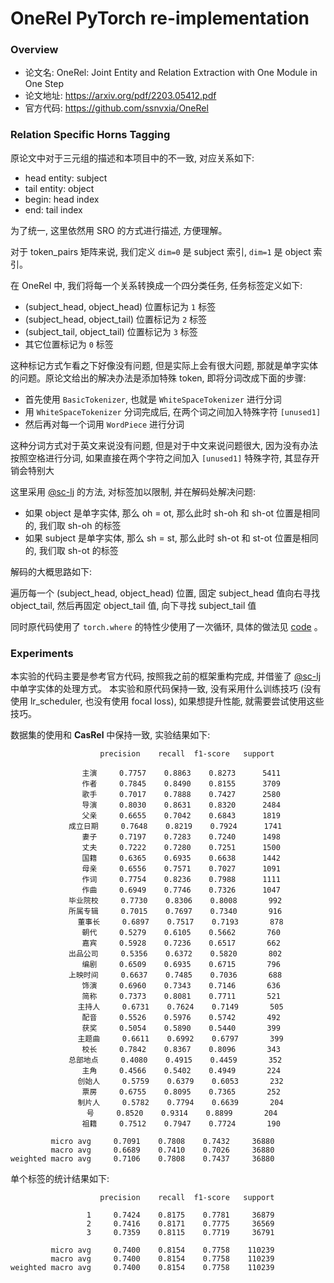 
# OneRel PyTorch re-implementation

### Overview

+ 论文名: OneRel: Joint Entity and Relation Extraction with One Module in One Step
+ 论文地址: https://arxiv.org/pdf/2203.05412.pdf
+ 官方代码: https://github.com/ssnvxia/OneRel

### Relation Specific Horns Tagging

原论文中对于三元组的描述和本项目中的不一致, 对应关系如下:

+ head entity: subject
+ tail entity: object
+ begin: head index
+ end: tail index

为了统一, 这里依然用 SRO 的方式进行描述, 方便理解。

对于 token_pairs 矩阵来说, 我们定义 `dim=0` 是 subject 索引, `dim=1` 是 object 索引。

在 OneRel 中, 我们将每一个关系转换成一个四分类任务, 任务标签定义如下:

+ (subject_head, object_head) 位置标记为 `1` 标签
+ (subject_head, object_tail) 位置标记为 `2` 标签
+ (subject_tail, object_tail) 位置标记为 `3` 标签
+ 其它位置标记为 `0` 标签

这种标记方式乍看之下好像没有问题, 但是实际上会有很大问题, 那就是单字实体的问题。原论文给出的解决办法是添加特殊 token, 即将分词改成下面的步骤:

+ 首先使用 `BasicTokenizer`, 也就是 `WhiteSpaceTokenizer` 进行分词
+ 用 `WhiteSpaceTokenizer` 分词完成后, 在两个词之间加入特殊字符 `[unused1]`
+ 然后再对每一个词用 `WordPiece` 进行分词

这种分词方式对于英文来说没有问题, 但是对于中文来说问题很大, 因为没有办法按照空格进行分词, 如果直接在两个字符之间加入 `[unused1]` 特殊字符, 其显存开销会特别大

这里采用 [@sc-lj](https://github.com/sc-lj/RelationExtraction) 的方法, 对标签加以限制, 并在解码处解决问题:

+ 如果 object 是单字实体, 那么 oh = ot, 那么此时 sh-oh 和 sh-ot 位置是相同的, 我们取 sh-oh 的标签
+ 如果 subject 是单字实体, 那么 sh = st, 那么此时 sh-ot 和 st-ot 位置是相同的, 我们取 sh-ot 的标签

解码的大概思路如下:

遍历每一个 (subject_head, object_head) 位置, 固定 subject_head 值向右寻找 object_tail, 然后再固定 object_tail 值, 向下寻找 subject_tail 值

同时原代码使用了 `torch.where` 的特性少使用了一次循环, 具体的做法见 [code](scheme.py) 。

### Experiments

本实验的代码主要是参考官方代码, 按照我之前的框架重构完成, 并借鉴了 [@sc-lj](https://github.com/sc-lj/RelationExtraction) 中单字实体的处理方式。
本实验和原代码保持一致, 没有采用什么训练技巧 (没有使用 lr_scheduler, 也没有使用 focal loss), 如果想提升性能, 就需要尝试使用这些技巧。

数据集的使用和 **CasRel** 中保持一致, 实验结果如下:

```text
                    precision    recall  f1-score   support

                主演     0.7757    0.8863    0.8273      5411
                作者     0.7845    0.8490    0.8155      3709
                歌手     0.7017    0.7888    0.7427      2580
                导演     0.8030    0.8631    0.8320      2484
                父亲     0.6655    0.7042    0.6843      1819
             成立日期     0.7648    0.8219    0.7924      1741
                妻子     0.7197    0.7283    0.7240      1498
                丈夫     0.7222    0.7280    0.7251      1500
                国籍     0.6365    0.6935    0.6638      1442
                母亲     0.6556    0.7571    0.7027      1091
                作词     0.7754    0.8236    0.7988      1111
                作曲     0.6949    0.7746    0.7326      1047
             毕业院校     0.7730    0.8306    0.8008       992
             所属专辑     0.7015    0.7697    0.7340       916
               董事长     0.6897    0.7517    0.7193       878
                朝代     0.5279    0.6105    0.5662       760
                嘉宾     0.5928    0.7236    0.6517       662
             出品公司     0.5356    0.6372    0.5820       802
                编剧     0.6509    0.6935    0.6715       796
             上映时间     0.6637    0.7485    0.7036       688
                饰演     0.6960    0.7343    0.7146       636
                简称     0.7373    0.8081    0.7711       521
               主持人     0.6731    0.7624    0.7149       505
                配音     0.5526    0.5976    0.5742       492
                获奖     0.5054    0.5890    0.5440       399
               主题曲     0.6611    0.6992    0.6797       399
                校长     0.7842    0.8367    0.8096       343
             总部地点     0.4080    0.4915    0.4459       352
                主角     0.4566    0.5402    0.4949       224
               创始人     0.5759    0.6379    0.6053       232
                票房     0.6755    0.8095    0.7365       252
               制片人     0.5782    0.7794    0.6639       204
                 号     0.8520    0.9314    0.8899       204
                祖籍     0.7512    0.7947    0.7724       190

         micro avg     0.7091    0.7808    0.7432     36880
         macro avg     0.6689    0.7410    0.7026     36880
weighted macro avg     0.7106    0.7808    0.7437     36880
```

单个标签的统计结果如下:

```text
                    precision    recall  f1-score   support

                 1     0.7424    0.8175    0.7781     36879
                 2     0.7416    0.8171    0.7775     36569
                 3     0.7359    0.8115    0.7719     36791

         micro avg     0.7400    0.8154    0.7758    110239
         macro avg     0.7400    0.8154    0.7758    110239
weighted macro avg     0.7400    0.8154    0.7758    110239
```
